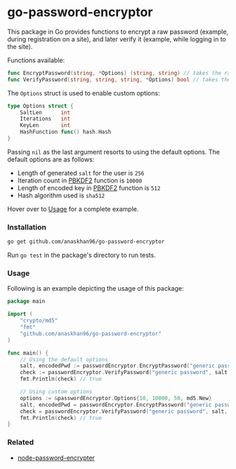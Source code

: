 # go-password-encryptor

This package in Go provides functions to encrypt a raw password (example, during registration on a site), and later verify it (example, while logging in to the site).

Functions available:
```go
func EncryptPassword(string, *Options) (string, string) // takes the raw password along with options, returns generated salt and hex encoded encrypted password
func VerifyPassword(string, string, string, *Options) bool // takes the raw password, the generated salt, and encoded password with options, and returns true or false
```

The `Options` struct is used to enable custom options:
```go
type Options struct {
	SaltLen      int
	Iterations   int
	KeyLen       int
	HashFunction func() hash.Hash
}
```
Passing `nil` as the last argument resorts to using the default options. The default options are as follows:
* Length of generated `salt` for the user is `256`
* Iteration count in [PBKDF2](https://en.wikipedia.org/wiki/PBKDF2) function is `10000`
* Length of encoded key in [PBKDF2](https://en.wikipedia.org/wiki/PBKDF2) function is `512`
* Hash algorithm used is `sha512`

Hover over to [Usage](#usage) for a complete example.

### Installation

```bash
go get github.com/anaskhan96/go-password-encryptor
```

Run `go test` in the package's directory to run tests.

### Usage

Following is an example depicting the usage of this package:

```go
package main

import (
	"crypto/md5"
	"fmt"
	"github.com/anaskhan96/go-password-encryptor"
)

func main() {
	// Using the default options
	salt, encodedPwd := passwordEncryptor.EncryptPassword("generic password", nil)
	check := passwordEncryptor.VerifyPassword("generic password", salt, encodedPwd, nil)
	fmt.Println(check) // true

	// Using custom options
	options := &passwordEncryptor.Options{10, 10000, 50, md5.New}
	salt, encodedPwd = passwordEncryptor.EncryptPassword("generic password", options)
	check = passwordEncryptor.VerifyPassword("generic password", salt, encodedPwd, options)
	fmt.Println(check) // true
}

```

### Related
* [node-password-encrypter](https://github.com/giovanniRodighiero/node-password-encrypter)
